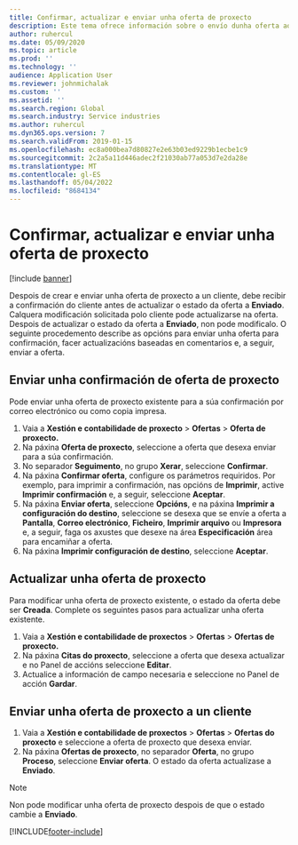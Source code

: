 ```yaml
---
title: Confirmar, actualizar e enviar unha oferta de proxecto
description: Este tema ofrece información sobre o envío dunha oferta ao cliente para a súa confirmación, a modificación baseada nos comentarios e, a seguir, o reenvío da oferta.
author: ruhercul
ms.date: 05/09/2020
ms.topic: article
ms.prod: ''
ms.technology: ''
audience: Application User
ms.reviewer: johnmichalak
ms.custom: ''
ms.assetid: ''
ms.search.region: Global
ms.search.industry: Service industries
ms.author: ruhercul
ms.dyn365.ops.version: 7
ms.search.validFrom: 2019-01-15
ms.openlocfilehash: ec8a000bea7d80827e2e63b03ed9229b1ecbe1c9
ms.sourcegitcommit: 2c2a5a11d446adec2f21030ab77a053d7e2da28e
ms.translationtype: MT
ms.contentlocale: gl-ES
ms.lasthandoff: 05/04/2022
ms.locfileid: "8684134"
---
```

# <a name="confirm-update-and-send-a-project-quotation"></a>Confirmar, actualizar e enviar unha oferta de proxecto

[!include [banner](../includes/banner.md)]

Despois de crear e enviar unha oferta de proxecto a un cliente, debe recibir a confirmación do cliente antes de actualizar o estado da oferta a **Enviado**. Calquera modificación solicitada polo cliente pode actualizarse na oferta. Despois de actualizar o estado da oferta a **Enviado**, non pode modificalo. O seguinte procedemento describe as opcións para enviar unha oferta para confirmación, facer actualizacións baseadas en comentarios e, a seguir, enviar a oferta.

## <a name="send-a-project-quotation-confirmation"></a>Enviar unha confirmación de oferta de proxecto  

Pode enviar unha oferta de proxecto existente para a súa confirmación por correo electrónico ou como copia impresa. 

1. Vaia a **Xestión e contabilidade de proxecto** > **Ofertas** > **Oferta de proxecto.** 
2. Na páxina **Oferta de proxecto**, seleccione a oferta que desexa enviar para a súa confirmación. 
3. No separador **Seguimento**, no grupo **Xerar**, seleccione **Confirmar**. 
4. Na páxina **Confirmar oferta**, configure os parámetros requiridos. Por exemplo, para imprimir a confirmación, nas opcións de **Imprimir**, active **Imprimir confirmación** e, a seguir, seleccione **Aceptar**.
5. Na páxina **Enviar oferta**, seleccione **Opcións**, e na páxina **Imprimir a configuración do destino**, seleccione se desexa que se envíe a oferta a **Pantalla**, **Correo electrónico**, **Ficheiro**, **Imprimir arquivo** ou **Impresora** e, a seguir, faga os axustes que desexe na área **Especificación** área para encamiñar a oferta.
6. Na páxina **Imprimir configuración de destino**, seleccione **Aceptar**.  

## <a name="update-a-project-quotation"></a>Actualizar unha oferta de proxecto

Para modificar unha oferta de proxecto existente, o estado da oferta debe ser **Creada**. Complete os seguintes pasos para actualizar unha oferta existente. 

1. Vaia a **Xestión e contabilidade de proxectos** > **Ofertas** > **Ofertas de proxecto.**
2. Na páxina **Citas do proxecto**, seleccione a oferta que desexa actualizar e no Panel de accións seleccione **Editar**.
3. Actualice a información de campo necesaria e seleccione no Panel de acción **Gardar**.  

## <a name="send-a-project-quotation-to-a-customer"></a>Enviar unha oferta de proxecto a un cliente 

1. Vaia a **Xestión e contabilidade de proxectos** > **Ofertas** > **Ofertas do proxecto** e seleccione a oferta de proxecto que desexa enviar.
2. Na páxina **Ofertas de proxecto**, no separador **Oferta**, no grupo **Proceso**, seleccione **Enviar oferta**. O estado da oferta actualízase a **Enviado**.

> [!NOTE]
> Non pode modificar unha oferta de proxecto despois de que o estado cambie a **Enviado**.


[!INCLUDE[footer-include](../includes/footer-banner.md)]